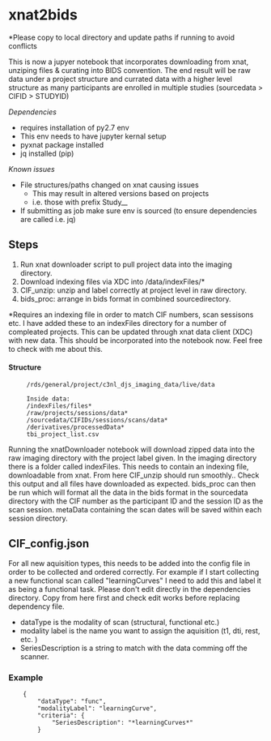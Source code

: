 # xnat2bids
*Please copy to local directory and update paths if running to avoid conflicts

This is now a jupyer notebook that incorporates downloading from xnat, unziping files & curating into BIDS convention. The end result will be raw data under a project structure and currated data with a higher level structure as many participants are enrolled in multiple studies (sourcedata > CIFID > STUDYID)

*Dependencies*
- requires installation of py2.7 env 
- This env needs to have jupyter kernal setup
- pyxnat package installed
- jq installed (pip)

*Known issues*
- File structures/paths changed on xnat causing issues
    - This may result in altered versions based on projects
    - i.e. those with prefix Study__ 
- If submitting as job make sure env is sourced (to ensure dependencies are called i.e. jq)

## Steps
1. Run xnat downloader script to pull project data into the imaging directory. 
2. Download indexing files via XDC into /data/indexFiles/*
3. CIF_unzip: unzip and label correctly at project level in raw directory. 
4. bids_proc: arrange in bids format in combined sourcedirectory.

*Requires an indexing file in order to match CIF numbers, scan sessisons etc. I have added these to an indexFiles directory for a number of compleated projects. This can be updated through xnat data client (XDC) with new data. This should be incorporated into the notebook now. Feel free to check with me about this. 

#### Structure 

         /rds/general/project/c3nl_djs_imaging_data/live/data
         
         Inside data:
         /indexFiles/files*
         /raw/projects/sessions/data*
         /sourcedata/CIFIDs/sessions/scans/data*
         /derivatives/processedData*
         tbi_project_list.csv

Running the xnatDownloader notebook will download zipped data into the raw imaging directory with the project label given. In the imaging directory there is a folder called indexFiles. This needs to contain an indexing file, downloadable from xnat. From here CIF_unzip should run smoothly.. Check this output and all files have downloaded as expected. bids_proc can then be run which will format all the data in the bids format in the sourcedata directory with the CIF number as the participant ID and the session ID as the scan session. metaData containing the scan dates will be saved within each session directory. 


## CIF_config.json
For all new aquisition types, this needs to be added into the config file in order to be collected and ordered correctly. 
For example if I start collecting a new functional scan called "learningCurves" I need to add this and label it as being a functional task. Please don't edit directly in the dependencies directory. Copy from here first and check edit works before replacing dependency file. 

- dataType is the modality of scan (structural, functional etc.)  
- modality label is the name you want to assign the aquisition (t1, dti, rest, etc. )
- SeriesDescription is a string to match with the data comming off the scanner. 

### Example

        {
            "dataType": "func",
            "modalityLabel": "learningCurve",
            "criteria": {
                "SeriesDescription": "*learningCurves*"
            }
